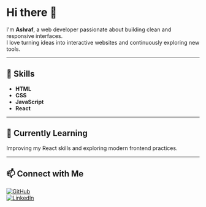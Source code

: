 # Hi there 👋  

I'm **Ashraf**, a web developer passionate about building clean and responsive interfaces.  
I love turning ideas into interactive websites and continuously exploring new tools.  

---

## 🚀 Skills  
- **HTML**  
- **CSS**  
- **JavaScript**  
- **React**  

---

## 🌱 Currently Learning  
Improving my React skills and exploring modern frontend practices.  

---

## 📫 Connect with Me  
[![GitHub](https://img.shields.io/badge/GitHub-181717?style=flat&logo=github&logoColor=white)](https://github.com/yourusername)  
[![LinkedIn](https://img.shields.io/badge/LinkedIn-0A66C2?style=flat&logo=linkedin&logoColor=white)](https://linkedin.com/in/yourusername)  
